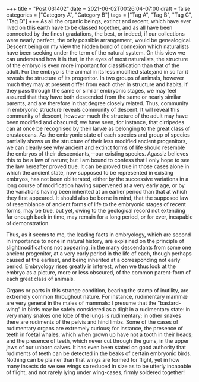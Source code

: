+++
title = "Post 031402"
date = 2021-06-02T00:26:04-07:00
draft = false
categories = ["Category A", "Category B"]
tags = ["Tag A", "Tag B", "Tag C", "Tag D"]
+++
As all the organic beings, extinct and recent, which have ever lived on this earth have to be classed together, and as all have been connected by the finest gradations, the best, or indeed, if our collections were nearly perfect, the only possible arrangement, would be genealogical. Descent being on my view the hidden bond of connexion which naturalists have been seeking under the term of the natural system. On this view we can understand how it is that, in the eyes of most naturalists, the structure of the embryo is even more important for classification than that of the adult. For the embryo is the animal in its less modified state;and in so far it reveals the structure of its progenitor. In two groups of animals, however much they may at present differ from each other in structure and habits, if they pass through the same or similar embryonic stages, we may feel assured that they have both descended from the same or nearly similar parents, and are therefore in that degree closely related. Thus, community in embryonic structure reveals community of descent. It will reveal this community of descent, however much the structure of the adult may have been modified and obscured; we have seen, for instance, that cirripedes can at once be recognised by their larvæ as belonging to the great class of crustaceans. As the embryonic state of each species and group of species partially shows us the structure of their less modified ancient progenitors, we can clearly see why ancient and extinct forms of life should resemble the embryos of their descendants,--our existing species. Agassiz believes this to be a law of nature; but I am bound to confess that I only hope to see the law hereafter proved true. It can be proved true in those cases alone in which the ancient state, now supposed to be represented in existing embryos, has not been obliterated, either by the successive variations in a long course of modification having supervened at a very early age, or by the variations having been inherited at an earlier period than that at which they first appeared. It should also be borne in mind, that the supposed law of resemblance of ancient forms of life to the embryonic stages of recent forms, may be true, but yet, owing to the geological record not extending far enough back in time, may remain for a long period, or for ever, incapable of demonstration.

Thus, as it seems to me, the leading facts in embryology, which are second in importance to none in natural history, are explained on the principle of slightmodifications not appearing, in the many descendants from some one ancient progenitor, at a very early period in the life of each, though perhaps caused at the earliest, and being inherited at a corresponding not early period. Embryology rises greatly in interest, when we thus look at the embryo as a picture, more or less obscured, of the common parent-form of each great class of animals.

Organs or parts in this strange condition, bearing the stamp of inutility, are extremely common throughout nature. For instance, rudimentary mammæ are very general in the males of mammals: I presume that the "bastard-wing" in birds may be safely considered as a digit in a rudimentary state: in very many snakes one lobe of the lungs is rudimentary; in other snakes there are rudiments of the pelvis and hind limbs. Some of the cases of rudimentary organs are extremely curious; for instance, the presence of teeth in foetal whales, which when grown up have not a tooth in their heads; and the presence of teeth, which never cut through the gums, in the upper jaws of our unborn calves. It has even been stated on good authority that rudiments of teeth can be detected in the beaks of certain embryonic birds. Nothing can be plainer than that wings are formed for flight, yet in how many insects do we see wings so reduced in size as to be utterly incapable of flight, and not rarely lying under wing-cases, firmly soldered together!

